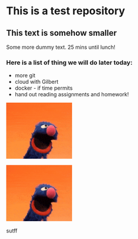 # This is a test repository

## This text is somehow smaller

Some more dummy text. 25 mins until lunch!

### Here is a list of thing we will do later today:

* more git
* cloud with Gilbert
* docker - if time permits
* hand out reading assignments and homework!

![](grover2.PNG)


![](https://github.com/NoRicePls/NUS_Test_20210111/blob/main/grover2.PNG)

sutff
